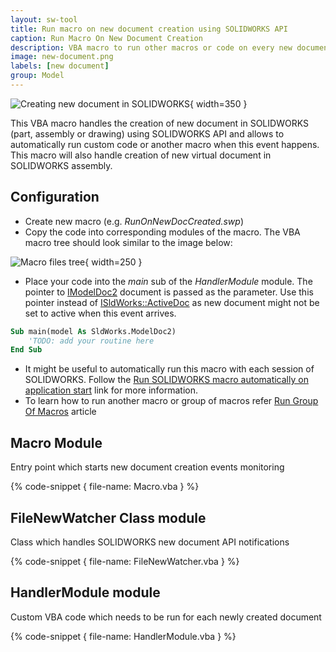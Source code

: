 ```yaml
---
layout: sw-tool
title: Run macro on new document creation using SOLIDWORKS API
caption: Run Macro On New Document Creation
description: VBA macro to run other macros or code on every new document creation using SOLIDWORKS API
image: new-document.png
labels: [new document]
group: Model
---
```

![Creating new document in SOLIDWORKS](new-document.png){ width=350 }

This VBA macro handles the creation of new document in SOLIDWORKS (part, assembly or drawing) using SOLIDWORKS API and allows to automatically run custom code or another macro when this event happens. This macro will also handle creation of new virtual document in SOLIDWORKS assembly.

## Configuration

* Create new macro (e.g. *RunOnNewDocCreated.swp*)
* Copy the code into corresponding modules of the macro. The VBA macro tree should look similar to the image below:

![Macro files tree](macro-tree.png){ width=250 }

* Place your code into the *main* sub of the *HandlerModule* module. The pointer to [IModelDoc2](https://help.solidworks.com/2012/english/api/sldworksapi/SolidWorks.Interop.sldworks~SolidWorks.Interop.sldworks.IModelDoc2.html) document is passed as the parameter. Use this pointer instead of [ISldWorks::ActiveDoc](https://help.solidworks.com/2012/english/api/sldworksapi/solidworks.interop.sldworks~solidworks.interop.sldworks.isldworks~activedoc.html) as new document might not be set to active when this event arrives.

~~~ vb
Sub main(model As SldWorks.ModelDoc2)
    'TODO: add your routine here
End Sub
~~~

* It might be useful to automatically run this macro with each session of SOLIDWORKS. Follow the [Run SOLIDWORKS macro automatically on application start](solidworks-api/getting-started/macros/run-macro-on-solidworks-start/) link for more information.
* To learn how to run another macro or group of macros refer [Run Group Of Macros](/solidworks-api/application/frame/run-macros-group/) article

## Macro Module

Entry point which starts new document creation events monitoring

{% code-snippet { file-name: Macro.vba } %}

## FileNewWatcher Class module

Class which handles SOLIDWORKS new document API notifications

{% code-snippet { file-name: FileNewWatcher.vba } %}

## HandlerModule module

Custom VBA code which needs to be run for each newly created document

{% code-snippet { file-name: HandlerModule.vba } %}
